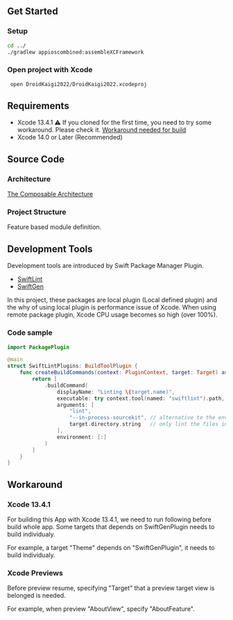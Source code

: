 ## Get Started
### Setup
```sh
cd ../
./gradlew appioscombined:assembleXCFramework
```

### Open project with Xcode
```sh
 open DroidKaigi2022/DroidKaigi2022.xcodeproj
```

## Requirements
- Xcode 13.4.1
⚠️ If you cloned for the first time, you need to try some workaround. Please check it. [Workaround needed for build](#workaround)
- Xcode 14.0 or Later (Recommended)

## Source Code
### Architecture
[The Composable Architecture](https://github.com/pointfreeco/swift-composable-architecture)

### Project Structure
Feature based module definition.

## Development Tools
Development tools are introduced by Swift Package Manager Plugin.

- [SwiftLint](https://github.com/realm/SwiftLint)
- [SwiftGen](https://github.com/SwiftGen/SwiftGen)

In this project, these packages are local plugin (Local defined plugin) and the why of using local plugin is performance issue of Xcode. When using remote package plugin, Xcode CPU usage becomes so high (over 100%).

### Code sample

```swift
import PackagePlugin

@main
struct SwiftLintPlugins: BuildToolPlugin {
    func createBuildCommands(context: PluginContext, target: Target) async throws -> [Command] {
        return [
            .buildCommand(
                displayName: "Linting \(target.name)",
                executable: try context.tool(named: "swiftlint").path,
                arguments: [
                    "lint",
                    "--in-process-sourcekit", // alternative to the environment variable
                    target.directory.string   // only lint the files in the target directory
                ],
                environment: [:]
            )
        ]
    }
}

```

## Workaround
### Xcode 13.4.1

For building this App with Xcode 13.4.1, we need to run following before build whole app.
Some targets that depends on SwiftGenPlugin needs to build individualy.

For example, a target "Theme" depends on "SwiftGenPlugin", it needs to build individualy.

### Xcode Previews

Before preview resume, specifying "Target" that a preview target view is belonged is needed.

For example, when preview "AboutView", specify "AboutFeature".
